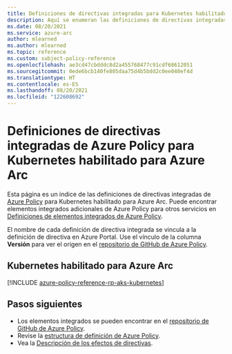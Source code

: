 ```yaml
---
title: Definiciones de directivas integradas para Kubernetes habilitado para Azure Arc
description: Aquí se enumeran las definiciones de directivas integradas de Azure Policy para Kubernetes habilitado para Azure Arc. Estas definiciones de directivas integradas proporcionan enfoques comunes para administrar los recursos de Azure.
ms.date: 08/20/2021
ms.service: azure-arc
author: mlearned
ms.author: mlearned
ms.topic: reference
ms.custom: subject-policy-reference
ms.openlocfilehash: ae3cd47cbdddc8d2a455768477c91cdf68612051
ms.sourcegitcommit: 0ede6bcb140fe805daa75d4b5bdd2c0ee040ef4d
ms.translationtype: HT
ms.contentlocale: es-ES
ms.lasthandoff: 08/20/2021
ms.locfileid: "122608692"
---
```

# <a name="azure-policy-built-in-definitions-for-azure-arc-enabled-kubernetes"></a>Definiciones de directivas integradas de Azure Policy para Kubernetes habilitado para Azure Arc

Esta página es un índice de las definiciones de directivas integradas de [Azure Policy](../../governance/policy/overview.md) para Kubernetes habilitado para Azure Arc. Puede encontrar elementos integrados adicionales de Azure Policy para otros servicios en [Definiciones de elementos integrados de Azure Policy](../../governance/policy/samples/built-in-policies.md).

El nombre de cada definición de directiva integrada se vincula a la definición de directiva en Azure Portal. Use el vínculo de la columna **Versión** para ver el origen en el [repositorio de GitHub de Azure Policy](https://github.com/Azure/azure-policy).

## <a name="arc-enabled-kubernetes"></a>Kubernetes habilitado para Azure Arc

[!INCLUDE [azure-policy-reference-rp-aks-kubernetes](../../../includes/policy/reference/byrp/microsoft.kubernetes.md)]

## <a name="next-steps"></a>Pasos siguientes

- Los elementos integrados se pueden encontrar en el [repositorio de GitHub de Azure Policy](https://github.com/Azure/azure-policy).
- Revise la [estructura de definición de Azure Policy](../../governance/policy/concepts/definition-structure.md).
- Vea la [Descripción de los efectos de directivas](../../governance/policy/concepts/effects.md).
